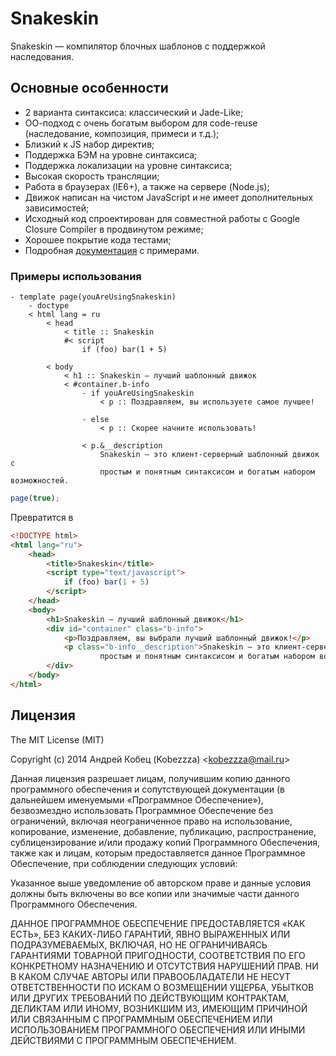 # Snakeskin

Snakeskin — компилятор блочных шаблонов c поддержкой наследования.

## Основные особенности

* 2 варианта синтаксиса: классический и Jade-Like;
* ОО-подход с очень богатым выбором для code-reuse (наследование, композиция, примеси и т.д.);
* Близкий к JS набор директив;
* Поддержка БЭМ на уровне синтаксиса;
* Поддержка локализации на уровне синтаксиса;
* Высокая скорость трансляции;
* Работа в браузерах (IE6+), а также на сервере (Node.js);
* Движок написан на чистом JavaScript и не имеет дополнительных зависимостей;
* Исходный код спроектирован для совместной работы с Google Closure Compiler в продвинутом режиме;
* Хорошее покрытие кода тестами;
* Подробная [документация](https://github.com/kobezzza/Snakeskin/wiki) с примерами.

### Примеры использования

```
- template page(youAreUsingSnakeskin)
	- doctype
	< html lang = ru
		< head
			< title :: Snakeskin
			#< script
				if (foo) bar(1 + 5)
		
		< body
			< h1 :: Snakeskin — лучший шаблонный движок
			< #container.b-info
				- if youAreUsingSnakeskin
					< p :: Поздравляем, вы используете самое лучшее!
				
				- else
					< p :: Скорее начните использовать!
				
				< p.&__description
					Snakeskin — это клиент-серверный шаблонный движок с 
					простым и понятным синтаксисом и богатым набором возможностей.
```

```js
page(true);
```

Превратится в

```html
<!DOCTYPE html>
<html lang="ru">
	<head>
		<title>Snakeskin</title>
		<script type="text/javascript">
			if (foo) bar(1 + 5)
		</script>
	</head>
	<body>
		<h1>Snakeskin — лучший шаблонный движок</h1>
		<div id="container" class="b-info">
			<p>Поздравляем, вы выбрали лучший шаблонный движок!</p>
			<p class="b-info__description">Snakeskin — это клиент-серверный шаблонный движок с 
					простым и понятным синтаксисом и богатым набором возможностей.</p>
		</div>
	</body>
</html>
```

## Лицензия

The MIT License (MIT)

Copyright (c) 2014 Андрей Кобец (Kobezzza) <<kobezzza@mail.ru>>

Данная лицензия разрешает лицам, получившим копию данного программного обеспечения и
сопутствующей документации (в дальнейшем именуемыми «Программное Обеспечение»),
безвозмездно использовать Программное Обеспечение без ограничений, включая неограниченное право на использование,
копирование, изменение, добавление, публикацию, распространение, сублицензирование и/или
продажу копий Программного Обеспечения, также как и лицам, которым предоставляется данное
Программное Обеспечение, при соблюдении следующих условий:

Указанное выше уведомление об авторском праве и данные условия должны быть включены во все копии или
значимые части данного Программного Обеспечения.

ДАННОЕ ПРОГРАММНОЕ ОБЕСПЕЧЕНИЕ ПРЕДОСТАВЛЯЕТСЯ «КАК ЕСТЬ», БЕЗ КАКИХ-ЛИБО ГАРАНТИЙ, ЯВНО ВЫРАЖЕННЫХ ИЛИ ПОДРАЗУМЕВАЕМЫХ,
ВКЛЮЧАЯ, НО НЕ ОГРАНИЧИВАЯСЬ ГАРАНТИЯМИ ТОВАРНОЙ ПРИГОДНОСТИ, СООТВЕТСТВИЯ ПО ЕГО КОНКРЕТНОМУ НАЗНАЧЕНИЮ И
ОТСУТСТВИЯ НАРУШЕНИЙ ПРАВ. НИ В КАКОМ СЛУЧАЕ АВТОРЫ ИЛИ ПРАВООБЛАДАТЕЛИ НЕ НЕСУТ ОТВЕТСТВЕННОСТИ ПО ИСКАМ О
ВОЗМЕЩЕНИИ УЩЕРБА, УБЫТКОВ ИЛИ ДРУГИХ ТРЕБОВАНИЙ ПО ДЕЙСТВУЮЩИМ КОНТРАКТАМ, ДЕЛИКТАМ ИЛИ ИНОМУ, ВОЗНИКШИМ ИЗ,
ИМЕЮЩИМ ПРИЧИНОЙ ИЛИ СВЯЗАННЫМ С ПРОГРАММНЫМ ОБЕСПЕЧЕНИЕМ ИЛИ ИСПОЛЬЗОВАНИЕМ ПРОГРАММНОГО ОБЕСПЕЧЕНИЯ ИЛИ
ИНЫМИ ДЕЙСТВИЯМИ С ПРОГРАММНЫМ ОБЕСПЕЧЕНИЕМ.
